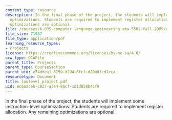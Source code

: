 ```yaml
---
content_type: resource
description: In the final phase of the project, the students will implement some instruction-level
  optimizations. Students are required to implement register allocation. Any remaining
  optimizations are optional.
file: /courses/6-035-computer-language-engineering-sma-5502-fall-2005/ec6aacebc927a3e486cf1d1d858b4cf0_lowlevel_project.pdf
file_size: 71987
file_type: application/pdf
learning_resource_types:
- Projects
license: https://creativecommons.org/licenses/by-nc-sa/4.0/
ocw_type: OCWFile
parent_title: Projects
parent_type: CourseSection
parent_uid: e74ddea1-3759-d294-6fef-d20a8fcd1eca
resourcetype: Document
title: lowlevel_project.pdf
uid: ec6aaceb-c927-a3e4-86cf-1d1d858b4cf0
---
```

In the final phase of the project, the students will implement some instruction-level optimizations. Students are required to implement register allocation. Any remaining optimizations are optional.